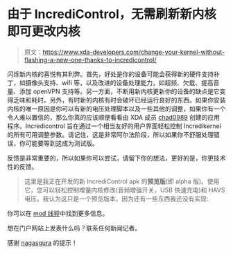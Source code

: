 # 由于 IncrediControl，无需刷新新内核即可更改内核

> 原文：<https://www.xda-developers.com/change-your-kernel-without-flashing-a-new-one-thanks-to-incredicontrol/>

闪烁新内核的喜悦有其利弊。首先，好处是你的设备可能会获得新的硬件支持补丁，如摄像头支持、wifi 等，以及改进的设备处理能力，如超频、欠载、提高音量、添加 openVPN 支持等。另一方面，不断用新内核更新你的设备的缺点是它变得乏味和耗时。另外，有时新的内核有时会破坏已经运行良好的东西。如果你安装内核的唯一原因是你可以有新的电压处理脚本以及一些其他的调整，如果你有一个令人难以置信的，那么你真的应该顺便看看由 XDA 成员 [chad0989](http://forum.xda-developers.com/member.php?u=3124509) 创建的应用程序。Incredicontrol 旨在通过一个相当友好的用户界面轻松控制 Incredikernel 的所有可用调整参数。请记住，这是非常阿尔法阶段，所以如果你不舒服处理错误，你可能要等到这成为测试版。

反馈是非常重要的，所以如果你可以尝试，请留下你的想法，更好的是，你更技术性的反馈。

> 这里是我正在开发的新 IncrediControl apk 的**预览版**(即 alpha 版)。使用它，您可以轻松控制增量内核修改(音频增强开关，USB 快速充电)和 HAVS 电压。我认为这只是一个预览版本，因为还有一些东西我还没有实现:

你可以在 [mod 线程](http://forum.xda-developers.com/showthread.php?t=1173791)中找到更多信息。

想在门户网站上发表什么吗？联系任何新闻记者。

感谢 [nagasgura](http://forum.xda-developers.com/member.php?u=2763259) 的提示！